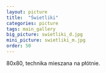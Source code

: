 ```yaml
---
layout: picture
title:  "Świetliki"
categories: picture
tags: main_gallery
big_picture: swietliki_d.jpg
mini_picture: swietliki_m.jpg
order: 50
---
```

80x80, technika mieszana na płótnie.
